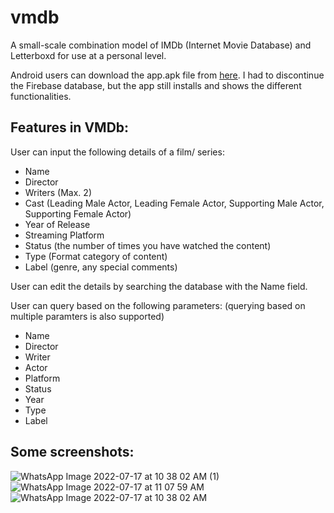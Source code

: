 # vmdb
A small-scale combination model of IMDb (Internet Movie Database) and Letterboxd for use at a personal level.

Android users can download the app.apk file from [here](https://drive.google.com/file/d/1UfuUfNRjh2pi1KveIaMBktqHdCMGqX1F/view?usp=sharing). I had to discontinue the Firebase database, but the app still installs and shows the different functionalities.

## Features in VMDb:

User can input the following details of a film/ series:
- Name
- Director
- Writers (Max. 2)
- Cast (Leading Male Actor, Leading Female Actor, Supporting Male Actor, Supporting Female Actor)
- Year of Release
- Streaming Platform
- Status (the number of times you have watched the content)
- Type (Format category of content)
- Label (genre, any special comments)

User can edit the details by searching the database with the Name field.

User can query based on the following parameters: (querying based on multiple paramters is also supported)
- Name
- Director
- Writer
- Actor
- Platform
- Status
- Year
- Type
- Label

## Some screenshots:
![WhatsApp Image 2022-07-17 at 10 38 02 AM (1)](https://user-images.githubusercontent.com/43022912/179386263-76ea6a6d-eef8-4209-990a-666b1bb77e94.jpeg)
![WhatsApp Image 2022-07-17 at 11 07 59 AM](https://user-images.githubusercontent.com/43022912/179386267-8acab1be-4e1f-48d3-bc21-994ae6c88390.jpeg)
![WhatsApp Image 2022-07-17 at 10 38 02 AM](https://user-images.githubusercontent.com/43022912/179386270-4e2c24bc-3333-42f3-aced-78d38fcaff2f.jpeg)
